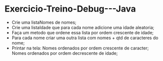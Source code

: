 # Exercicio-Treino-Debug---Java

- Crie uma listaNomes de nomes;
- Crie uma listaIdade que para cada nome adicione uma idade aleatoria;
- Faça um metodo que ordene essa lista por ordem crescente de idade;
- Para cada nome criar uma outra lista com nomes + qtd de caracteres do nome;
- Printar na tela:
  Nomes ordenados por ordem crescente de caracter;
  Nomes ordenados por ordem decrescente de idade;
  
